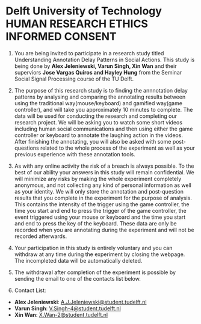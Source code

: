 # Delft University of Technology HUMAN RESEARCH ETHICS INFORMED CONSENT 

1. You are being invited to participate in a research study titled Understanding Annotation Delay Patterns in Social Actions. This study is being done by **Alex Jeleniewski, Varun Singh, Xin Wan** and their superviors **Jose Vargas Quiros and Hayley Hung** from the Seminar Social Signal Processing course of the TU Delft.

1. The purpose of this research study is to finding the annnotation delay patterns by analysing and comparing the annotating results between using the traditional way(mouse/keyboard) and gamified way(game controller), and will take you approximately 10 minutes to complete. The data will be used for conducting the research and completing our research project. We will be asking you to watch some short videos including human social communications and then using either the game controller or keyboard to annotate the laughing action in the videos. After finishing the annotating, you will also be asked with some post-questions related to the whole process of the experiment as well as your previous experience with these annotation tools.

1. As with any online activity the risk of a breach is always possible. To the best of our ability your answers in this study will remain confidential. We will minimize any risks by making the whole experiment completely anonymous, and not collecting any kind of personal information as well as your identity. We will only store the annotation and post-question results that you complete in the experiment for the purpose of analysis. This contains the intensity of the trigger using the game controller, the time you start and end to press the trigger of the game controller, the event triggered using your mouse or keyboard and the time you start and end to press the key of the keyboard. These data are only be recorded when you are annotating during the experiment and will not be recorded afterwards.

1. Your participation in this study is entirely voluntary and you can withdraw at any time during the experiment by closing the webpage. The incompleted data will be automatically deleted.

2. The withdrawal after completion of the experiment is possible by sending the email to one of the contacts list below.

1. Contact List:
  - **Alex Jeleniewski**: <A.J.Jeleniewski@student.tudelft.nl>
  -   **Varun Singh**: <V.Singh-4@student.tudelft.nl>
  -   **Xin Wan**: <X.Wan-2@student.tudelft.nl>